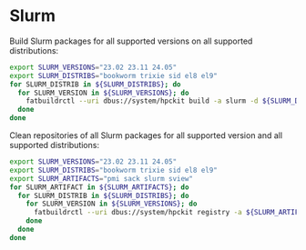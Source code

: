 # Slurm

Build Slurm packages for all supported versions on all supported distributions:

```sh
export SLURM_VERSIONS="23.02 23.11 24.05"
export SLURM_DISTRIBS="bookworm trixie sid el8 el9"
for SLURM_DISTRIB in ${SLURM_DISTRIBS}; do
  for SLURM_VERSION in ${SLURM_VERSIONS}; do
    fatbuildrctl --uri dbus://system/hpckit build -a slurm -d ${SLURM_DISTRIB} --derivative slurm${SLURM_VERSION} --batch
  done
done
```

Clean repositories of all Slurm packages for all supported version and all
supported distributions:

```sh
export SLURM_VERSIONS="23.02 23.11 24.05"
export SLURM_DISTRIBS="bookworm trixie sid el8 el9"
export SLURM_ARTIFACTS="pmi sack slurm sview"
for SLURM_ARTIFACT in ${SLURM_ARTIFACTS}; do
  for SLURM_DISTRIB in ${SLURM_DISTRIBS}; do
    for SLURM_VERSION in ${SLURM_VERSIONS}; do
      fatbuildrctl --uri dbus://system/hpckit registry -a ${SLURM_ARTIFACT} -d ${SLURM_DISTRIB} --derivative slurm${SLURM_VERSION} delete
    done
  done
done
```
